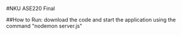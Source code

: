 #NKU ASE220 Final

##How to Run: download the code and start the application using the command "nodemon server.js" 

